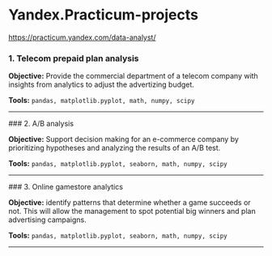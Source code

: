 # Yandex.Practicum-projects
https://practicum.yandex.com/data-analyst/
### 1. Telecom prepaid plan analysis</a>

**Objective:**
Provide the commercial department of a telecom company with insights from analytics to adjust the advertizing budget.

**Tools:**
`pandas, matplotlib.pyplot, math, numpy, scipy`
<hr>
### 2. A/B analysis</a>

**Objective:**
 Support decision making for an e-commerce company by prioritizing hypotheses and analyzing the results of an A/B test.

**Tools:**
`pandas, matplotlib.pyplot, seaborn, math, numpy, scipy`
<hr>
### 3. Online gamestore analytics</a>

**Objective:**
identify patterns that determine whether a game succeeds or not. This will allow the management to spot potential big winners and plan advertising campaigns.

**Tools:**
`pandas, matplotlib.pyplot, seaborn, math, numpy, scipy`
<hr>
